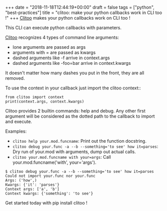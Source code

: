 +++
date = "2018-11-18T12:44:19+00:00"
draft = false
tags = ["python", "best-practices"]
title = "clitoo: make your python callbacks work in CLI too !"
+++
[Clitoo](https://yourlabs.io/oss/clitoo) makes your python callbacks work on CLI too !

This CLI can execute python callbacks with parameters.

[Clitoo](https://yourlabs.io/oss/clitoo) recognizes 4 types of command line arguments:

- lone arguments are passed as args
- arguments with = are passed as kwargs
- dashed arguments like -f arrive in context.args
- dashed arguments like -foo=bar arrive in context.kwargs

It doesn't matter how many dashes you put in the front, they are all removed.

To use the context in your callback just import the clitoo context::

    from clitoo import context
    print(context.args, context.kwargs)

Clitoo provides 2 builtin commands: help and debug. Any other first argument will be considered as the dotted path to the callback to import and execute.

Examples:

- `clitoo help your.mod.funcname`: Print out the function docstring.
- `clitoo debug your.func -a --b --something='to see' how it=parses`: Dry run of your.mod with arguments, dump out actual calls.
- `clitoo your.mod.funcname with your=args`: Call your.mod.funcname('with', your='args').

```
$ clitoo debug your.func -a --b --something='to see' how it=parses
Could not import your.func nor your.func
Args: ('how',)
Kwargs: {'it': 'parses'}
Context args: ['a', 'b']
Context kwargs: {'something': 'to see'}
```

Get started today with pip install clitoo !